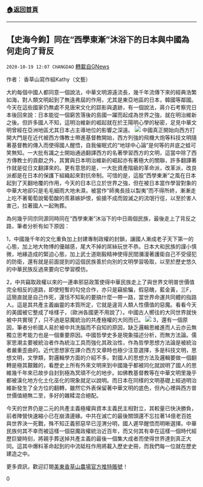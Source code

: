 ###  [:house:返回首頁](https://github.com/ourhimalayas/txt)
---

## 【史海今鉤】同在“西學東漸”沐浴下的日本與中國為何走向了背反
`2020-10-19 12:07 CHANGDAO` [轉載自GNews](https://gnews.org/zh-hant/434343/)

作者： 香草山寫作組Kathy（文藝）

大約每個中國人都同意一個說法，中華文明源遠流長，幾千年流傳下來的經典浩繁如海，對人類文明起到了無遠弗屆的作用，尤其是東亞地區的日本，韓國等鄰國。今天在這些國家仍無處不見唐宋文化的踪影與遺跡，有一個說法，蔣介石考察完日本後回來說：日本能從一個窮苦落後的島國一躍而起成為世界之強，就在明治維新之後。但許多國人不知，這明治維新的崛起就在於王陽明心學的秘密，足見中華文明曾經在亞洲地區尤其日本占主導地位的影響之深遠。
![]()![](https://gnews-media-offload.s3.amazonaws.com/wp-content/uploads/2020/10/19115256/137-%E3%80%90%E5%8F%B2%E6%B5%B7%E4%BB%8A%E9%92%A9%E3%80%91%E5%90%8C%E5%9C%A8%E2%80%9C%E8%A5%BF%E5%AD%A6%E4%B8%9C%E6%B8%90%E2%80%9D%E6%B2%90%E6%B5%B4%E4%B8%8B%E7%9A%84%E6%97%A5%E6%9C%AC%E4%B8%8E%E4%B8%AD%E5%9B%BD%E4%B8%BA%E4%BD%95%E8%B5%B0%E5%90%91%E4%BA%86%E8%83%8C%E5%8F%8D-1.jpg)
中國真正開始向西方打開大門是在近代被西方傳教士帶進基督教開始，西方列強的飛機大炮等科技文明隨著基督教的傳入而使得國人醒悟，自我催眠式的“地球中心論”是何等的井底之蛙可笑無知。一大批有識之士開始通過翻譯西方的名著學習西方的文明，這當中除了西方傳教士的貢獻之外，其實與日本明治維新的崛起亦有著極大的關聯，許多翻譯著作就是從日文翻譯來的。更有意思的是，一大批資產階級的革命派，改革派，改良派都是在日本的保護下組織起來對抗帝制。可惜的是，這股“西學東漸”之風在日本起到了天翻地覆的作用，今天的日本已立於世界之強，但在被日本當作學習對象的中華大地卻只是毛毛細雨大地未濕，被當作“師夷長技以製夷”而不得所終，漸漸走上吃不著葡萄說葡萄酸的羨慕嫉妒恨，偷搶不成而毀滅之的流氓行徑，以至於害人害己，拉著國人一起殉葬。

為何幾乎同宗同源同時同在“西學東漸”沐浴下的中日兩個民族，最後走上了背反之路，筆者分析有如下原因：

1，中國幾千年的文化重負加上封建專制政權的封鎖，讓國人漸成老子天下第一的心態，加上地大物博的優越感，尾大不掉的屌絲玩世不恭。日本大和民族的謹小慎微，地緣造成的緊迫心態，加上武士道剛毅精神使得民間瀰漫著護衛自己不受侵犯的防衛，還有就是前面提到的這個民族善於向別的文明學習吸取，以至於歷史悠久的中華民族反過來要向它學習模仿。

2，中共竊取政權以來的一連串邪惡政策使得中華民族走上了與世界文明普世價值完全相反的道路，即使短暫的勾兌合作，亦只是竊偷騙，假惡醜，藍金黃，三F，這簡直就是自己作死，還恬不知恥的要搞什麼一帶一路，當世界命運共同體的指路人。這是其共產主義幽靈的本質所定，它就是違背人類人性價值的惡魔。看看今天的美國被它整成了啥樣子，（歐洲各國更不用說了）。中國古人嚮往的大同世界就快被中共實現了，只不過是惡魔統治的共產極權的大同而已。
![]()![](https://gnews-media-offload.s3.amazonaws.com/wp-content/uploads/2020/10/19115307/137-%E3%80%90%E5%8F%B2%E6%B5%B7%E4%BB%8A%E9%92%A9%E3%80%91%E5%90%8C%E5%9C%A8%E2%80%9C%E8%A5%BF%E5%AD%A6%E4%B8%9C%E6%B8%90%E2%80%9D%E6%B2%90%E6%B5%B4%E4%B8%8B%E7%9A%84%E6%97%A5%E6%9C%AC%E4%B8%8E%E4%B8%AD%E5%9B%BD%E4%B8%BA%E4%BD%95%E8%B5%B0%E5%90%91%E4%BA%86%E8%83%8C%E5%8F%8D-2.jpg)
3，還有一個原因，筆者分析國人易於被中共洗腦而不自知的原因，缺乏邏輯思維進而人云亦云無獨立思考能力也是一個重要原因。中國哲學史多是現象描述分析，而無方法論。儒家思潮主要被統治者作為統治工具而強化其政治性，作為哲學思想方法論是被統治者嚴重歪曲的。近代思想家在譯介西方文章時也極少注意選擇，多是科技文明，思想文明，文學類，對邏輯學方面的介紹不多。對國人的思想方法及邏輯要做一個翻轉是極其艱難的，看歷史上所有外來文明來到中國幾乎都被同化就說明了國人的思維幾千年來已故步自封到極為冥頑不化的地步。如佛教基督教等在中華文明里幾乎都被漢化地方化土化巫化的現象就足以說明。而日本在同樣的文明基礎上經過明治維新發生了全方位的翻轉，雖然它外表保留著中華文明的底色，但內心裡與西方普世價值絕無二至，多好的雜糅混合絕配。

今天的世界仍是二元的共產主義極權與資本主義民主相對立，其較量已快決勝負，前者陣營快速縮小已在崩潰邊緣。中共在滅亡的最後關頭還不忘拉著14億老百姓與世界決一死戰，殊不知正義邪惡早已涇渭分明，國人遲早醒悟而明晰選擇。中華民族何其不幸而被這樣一個惡魔政權統治近百年，而又何其有幸在這樣一個時代經歷巨變時刻，將親手葬送掉共產主義的最後一個集大成者而使得世界達到真正大同。這其中爆料革命起到的中流砥柱作用將載入歷史史冊，而我們每一位就在歷史建造之中。

更多資訊，歡迎訂閱[美東香草山農場官方推特賬號](https://twitter.com/Mos_Himalaya)！

0
